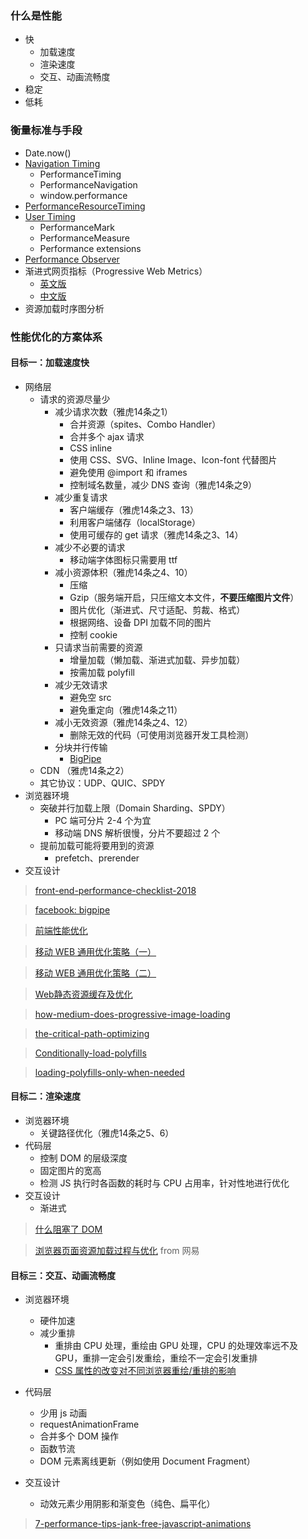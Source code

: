### 什么是性能
- 快
  + 加载速度
  + 渲染速度
  + 交互、动画流畅度
- 稳定
- 低耗

### 衡量标准与手段

- Date.now()
- [Navigation Timing](https://www.w3.org/TR/navigation-timing/#sec-navigation-timing-interface)
  + PerformanceTiming
  + PerformanceNavigation
  + window.performance
- [PerformanceResourceTiming](https://www.w3.org/TR/resource-timing/)
- [User Timing](https://www.w3.org/TR/user-timing/)
  + PerformanceMark
  + PerformanceMeasure
  + Performance extensions
- [Performance Observer](https://github.com/bison1994/JavaScript-Sketches/blob/master/Client/Observer.md)
- 渐进式网页指标（Progressive Web Metrics）
  + [英文版](https://codeburst.io/performance-metrics-whats-this-all-about-1128461ad6b)
  + [中文版](https://llp0574.github.io/2017/10/19/performance-metrics-whats-this-all-about/)
- 资源加载时序图分析


### 性能优化的方案体系

#### 目标一：加载速度快
- 网络层
  + 请求的资源尽量少
    - 减少请求次数（雅虎14条之1）
      + 合并资源（spites、Combo Handler）
      + 合并多个 ajax 请求
      + CSS inline
      + 使用 CSS、SVG、Inline Image、Icon-font 代替图片
      + 避免使用 @import 和 iframes
      + 控制域名数量，减少 DNS 查询（雅虎14条之9）
    - 减少重复请求
      + 客户端缓存（雅虎14条之3、13）
      + 利用客户端储存（localStorage）
      + 使用可缓存的 get 请求（雅虎14条之3、14）
    - 减少不必要的请求
      + 移动端字体图标只需要用 ttf
    - 减小资源体积（雅虎14条之4、10）
      + 压缩
      + Gzip（服务端开启，只压缩文本文件，**不要压缩图片文件**）
      + 图片优化（渐进式、尺寸适配、剪裁、格式）
      + 根据网络、设备 DPI 加载不同的图片
      + 控制 cookie
    - 只请求当前需要的资源
      + 增量加载（懒加载、渐进式加载、异步加载）
      + 按需加载 polyfill
    - 减少无效请求
      + 避免空 src
      + 避免重定向（雅虎14条之11）
    - 减小无效资源（雅虎14条之4、12）
      + 删除无效的代码（可使用浏览器开发工具检测）
    - 分块并行传输
      + [BigPipe](https://xianyulaodi.github.io/2018/02/10/BigPipe%E5%B0%8F%E6%8E%A2/)
  + CDN （雅虎14条之2）
  + 其它协议：UDP、QUIC、SPDY
- 浏览器环境
  + 突破并行加载上限（Domain Sharding、SPDY）
    - PC 端可分片 2-4 个为宜
    - 移动端 DNS 解析很慢，分片不要超过 2 个
  + 提前加载可能将要用到的资源
    - prefetch、prerender
- 交互设计

> [front-end-performance-checklist-2018](https://www.smashingmagazine.com/2018/01/front-end-performance-checklist-2018-pdf-pages/)

> [facebook: bigpipe](https://www.facebook.com/notes/facebook-engineering/bigpipe-pipelining-web-pages-for-high-performance/389414033919/)

> [前端性能优化](https://juejin.im/post/59ff2dbe5188254dd935c8ab)

> [移动 WEB 通用优化策略（一）](http://web.jobbole.com/85673/)

> [移动 WEB 通用优化策略（二）](http://web.jobbole.com/87524/)

> [Web静态资源缓存及优化](https://juejin.im/post/5a098b5bf265da431a42b227)

> [how-medium-does-progressive-image-loading](https://medium.com/@jmperezperez/how-medium-does-progressive-image-loading-fd1e4dc1ee3d)

> [the-critical-path-optimizing](https://www.lucidchart.com/techblog/2018/03/13/the-critical-path-optimizing-load-times-with-the-chromedev-tools/)

> [Conditionally-load-polyfills](https://golb.hplar.ch/2018/02/Conditionally-load-polyfills.html)

> [loading-polyfills-only-when-needed](https://philipwalton.com/articles/loading-polyfills-only-when-needed/)

#### 目标二：渲染速度

- 浏览器环境
  + 关键路径优化（雅虎14条之5、6）
- 代码层
  + 控制 DOM 的层级深度
  + 固定图片的宽高
  + 检测 JS 执行时各函数的耗时与 CPU 占用率，针对性地进行优化
- 交互设计
  + 渐进式

> [什么阻塞了 DOM](https://juejin.im/post/587f4afb61ff4b00651b3c18)

> [浏览器页面资源加载过程与优化](https://juejin.im/post/5a4ed917f265da3e317df515) from 网易


#### 目标三：交互、动画流畅度

- 浏览器环境
  + 硬件加速
  + 减少重排
    - 重排由 CPU 处理，重绘由 GPU 处理，CPU 的处理效率远不及 GPU，重排一定会引发重绘，重绘不一定会引发重排
    - [CSS 属性的改变对不同浏览器重绘/重排的影响](https://csstriggers.com/)
- 代码层
  + 少用 js 动画
  + requestAnimationFrame
  + 合并多个 DOM 操作
  + 函数节流
  + DOM 元素离线更新（例如使用 Document Fragment）
  
- 交互设计
  + 动效元素少用阴影和渐变色（纯色、扁平化）

> [7-performance-tips-jank-free-javascript-animations](https://www.sitepoint.com/7-performance-tips-jank-free-javascript-animations/)

